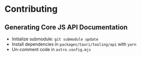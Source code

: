# Contributing

## Generating Core JS API Documentation

- Initialize submodule: `git submodule update`
- Install dependencies in `packages/tauri/tooling/api` with `yarn`
- Un-comment code in `astro.config.mjs`
